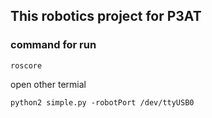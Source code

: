 ## This robotics project for P3AT

### command for run
```
roscore
```
open other termial
```
python2 simple.py -robotPort /dev/ttyUSB0
```

